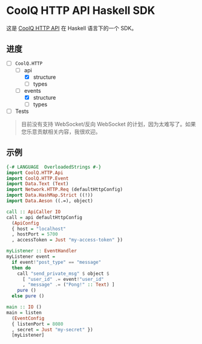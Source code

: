 # CoolQ HTTP API Haskell SDK

这是 [CoolQ HTTP API](https://github.com/richardchien/coolq-http-api) 在 Haskell 语言下的一个 SDK。

## 进度

- [ ] `CoolQ.HTTP`
  - [ ] api
    - [x] structure
    - [ ] types
  - [ ] events
    - [x] structure
    - [ ] types
- [ ] Tests

> 目前没有支持 WebSocket/反向 WebSocket 的计划，因为太难写了。如果您乐意贡献相关内容，我很欢迎。

## 示例

```haskell
{-# LANGUAGE  OverloadedStrings #-}
import CoolQ.HTTP.Api
import CoolQ.HTTP.Event
import Data.Text (Text)
import Network.HTTP.Req (defaultHttpConfig)
import Data.HashMap.Strict ((!))
import Data.Aeson ((.=), object)

call :: ApiCaller IO
call = api defaultHttpConfig
  (ApiConfig
  { host = "localhost"
  , hostPort = 5700
  , accessToken = Just "my-access-token" })

myListener :: EventHandler
myListener event =
  if event!"post_type" == "message"
  then do
    call "send_private_msg" $ object $
      [ "user_id" .= event!"user_id"
      , "message" .= ("Pong!" :: Text) ]
    pure ()
  else pure ()

main :: IO ()
main = listen
  (EventConfig
  { listenPort = 8080
  , secret = Just "my-secret" })
  [myListener]
```
